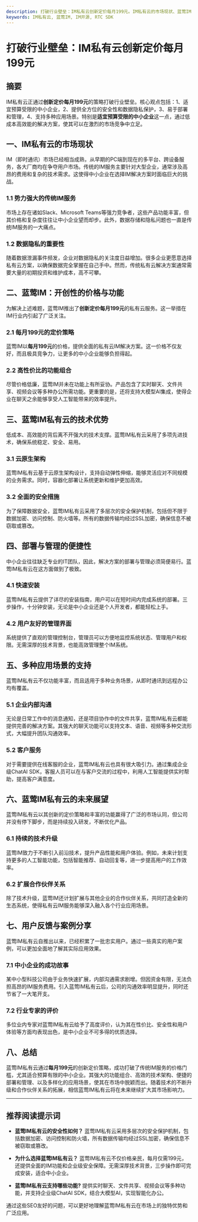 ```yaml
---
description: 打破行业壁垒：IM私有云创新定价每月199元。IM私有云的市场现状、蓝莺IM：开创性的价格与功能、蓝莺IM私有云的技术优势。
keywords: IM私有云, 蓝莺IM, IM开源, RTC SDK
---
```

# 打破行业壁垒：IM私有云创新定价每月199元

## 摘要

IM私有云正通过**创新定价每月199元**的策略打破行业壁垒。核心观点包括：1、适宜预算受限的中小企业，2、提供全方位的安全性和数据隐私保护，3、易于部署和管理，4、支持多种应用场景。特别是**适宜预算受限的中小企业**这一点，通过低成本高效能的解决方案，使其可以在激烈的市场竞争中立足。

## 一、IM私有云的市场现状

IM（即时通讯）市场已经相当成熟，从早期的PC端到现在的多平台、跨设备服务，各大厂商均在争夺用户市场。传统的IM服务主要针对大型企业，通常涉及高昂的费用和复杂的技术需求。这使得中小企业在选择IM解决方案时面临巨大的挑战。

### 1.1 势力强大的传统IM服务

市场上存在诸如Slack、Microsoft Teams等强力竞争者，这些产品功能丰富，但其价格和复杂度往往让中小企业望而却步。此外，数据存储和隐私问题也一直是传统IM服务的一大痛点。

### 1.2 数据隐私的重要性

随着数据泄漏事件频发，企业对数据隐私的关注度日益增加。很多企业更愿意选择私有云方案，以确保数据完全掌握在自己手中。然而，传统私有云解决方案通常需要大量的初期投资和维护成本，高不可攀。

## 二、蓝莺IM：开创性的价格与功能

为解决上述难题，蓝莺IM推出了**创新定价每月199元**的私有云服务。这一举措在IM行业内引起了广泛关注。

### 2.1 每月199元的定价策略

蓝莺IM以**每月199元**的价格，提供全面的私有云IM解决方案。这一价格不仅友好，而且极具竞争力，让更多的中小企业能够负担得起。

### 2.2 高性价比的功能组合

尽管价格低廉，蓝莺IM并未在功能上有所妥协。产品包含了实时聊天、文件共享、视频会议等多种办公所需功能。更重要的是，还将支持大模型AI集成，使得企业在聊天之余能够享受人工智能带来的效率提升。

## 三、蓝莺IM私有云的技术优势

低成本、高效能的背后离不开强大的技术支撑。蓝莺IM私有云采用了多项先进技术，确保系统稳定、安全、易用。

### 3.1 云原生架构

蓝莺IM私有云基于云原生架构设计，支持自动弹性伸缩，能够灵活应对不同规模的业务需求。同时，容器化部署让系统更新和维护更加高效。

### 3.2 全面的安全措施

为了保障数据安全，蓝莺IM私有云采用了多层次的安全保护机制，包括但不限于数据加密、访问控制、防火墙等。所有的数据传输均经过SSL加密，确保信息不被窃取或篡改。

## 四、部署与管理的便捷性

中小企业往往缺乏专业的IT团队，因此，解决方案的部署与管理必须简便易行。蓝莺IM私有云在这方面做到了极致。

### 4.1 快速安装

蓝莺IM私有云提供了详尽的安装指南，用户可以在短时间内完成系统的部署。三步操作，十分钟安装，无论是中小企业还是个人开发者，都能轻松上手。

### 4.2 用户友好的管理界面

系统提供了直观的管理控制台，管理员可以方便地监控系统状态、管理用户和权限。无需深厚的技术背景，也能高效管理整个IM系统。

## 五、多种应用场景的支持

蓝莺IM私有云不仅功能丰富，而且适用于多种业务场景，从即时通讯到远程办公均有覆盖。

### 5.1 企业内部沟通

无论是日常工作中的消息通知，还是项目协作中的文件共享，蓝莺IM私有云都能提供完善的解决方案。其强大的聊天功能可以支持文本、语音、视频等多种交流形式，大幅提升团队沟通效率。

### 5.2 客户服务

对于需要提供在线客服的企业，蓝莺IM私有云也具有很大吸引力。通过集成企业级ChatAI SDK，客服人员可以在与客户交流的过程中，利用人工智能提供实时帮助，提高客户满意度。

## 六、蓝莺IM私有云的未来展望

蓝莺IM私有云以其创新的定价策略和丰富的功能赢得了广泛的市场认同，但公司并没有停下脚步，而是持续投入研发，不断优化产品。

### 6.1 持续的技术升级

蓝莺IM致力于不断引入前沿技术，提升产品性能和用户体验。例如，未来计划支持更多的人工智能功能，包括智能推荐、自动回复等，进一步提高用户的工作效率。

### 6.2 扩展合作伙伴关系

除了技术升级，蓝莺IM还计划扩展与其他企业的合作伙伴关系，共同打造全新的生态系统，使得私有云IM服务能够深入融入各个行业应用场景。

## 七、用户反馈与案例分享

蓝莺IM私有云自推出以来，已经积累了一批忠实用户。通过一些真实的用户案例，可以更加全面地了解其实际应用效果。

### 7.1 中小企业的成功故事

某中小型科技公司由于业务快速扩展，内部沟通需求剧增。但因资金有限，无法负担高昂的IM服务费用。引入蓝莺IM私有云后，公司的沟通效率明显提升，同时还节省了一大笔开支。

### 7.2 行业专家的评价

多位业内专家对蓝莺IM私有云给予了高度评价，认为其在性价比、安全性和用户体验等方面均表现出色，是中小企业不可多得的优质选择。

## 八、总结

蓝莺IM私有云通过**每月199元**的创新定价策略，成功打破了传统IM服务的价格门槛，尤其适合预算有限的中小企业。其强大的功能组合、高效的技术架构、便捷的部署和管理、以及多样化的应用场景，使其在市场中脱颖而出。随着技术的不断升级和合作伙伴关系的拓展，相信蓝莺IM私有云将在未来继续扩大其市场影响力。

---

## 推荐阅读提示词

- **蓝莺IM私有云的安全性如何？**
  蓝莺IM私有云采用多层次的安全保护机制，包括数据加密、访问控制和防火墙，所有数据传输均经过SSL加密，确保信息不被窃取或篡改。

- **为什么选择蓝莺IM私有云？**
  蓝莺IM私有云不仅价格亲民，每月仅需199元，还提供全面的IM功能和企业级安全保障。无需深厚技术背景，三步操作即可完成安装，适合中小企业。

- **蓝莺IM私有云支持哪些功能?**
  提供实时聊天、文件共享、视频会议等多种功能，并支持企业级ChatAI SDK，结合大模型AI，实现智能化办公。

通过这些SEO友好的问题，可以更好地理解蓝莺IM私有云在市场上的独特优势和广泛应用。